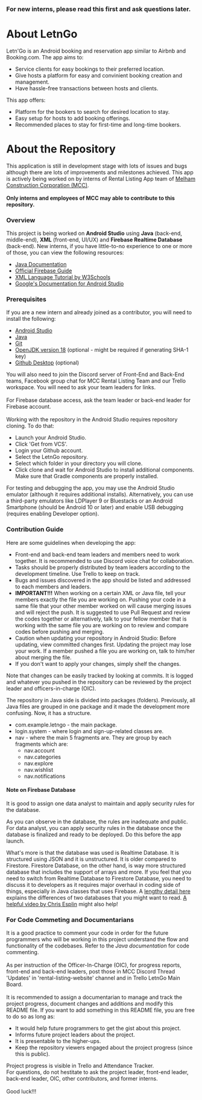 ### For new interns, please read this first and ask questions later.
# About LetnGo
Letn'Go is an Android booking and reservation app similar to Airbnb and Booking.com. The app aims to:
* Service clients for easy bookings to their preferred location.
* Give hosts a platform for easy and convinient booking creation and management.
* Have hassle-free transactions between hosts and clients.

This app offers:
* Platform for the bookers to search for desired location to stay.
* Easy setup for hosts to add booking offerings.
* Recommended places to stay for first-time and long-time bookers.

# About the Repository
This application is still in development stage with lots of issues and bugs although there are lots of improvements and milestones achieved. 
This app is actively being worked on by interns of Rental Listing App team of [Melham Construction Corporation (MCC)](https://dev-melhamconstruction.pantheonsite.io/). <br />
<br /> **Only interns and employees of MCC may able to contribute to this repository.**

### Overview
This project is being worked on **Android Studio** using **Java** (back-end, middle-end), **XML** (front-end, UI/UX)
and **Firebase Realtime Database** (back-end). New interns, if you have little-to-no experience to one or more of
those, you can view the following resources:
* [Java Documentation](https://docs.oracle.com/en/java/)
* [Official Firebase Guide](https://firebase.google.com/docs/guides)
* [XML Language Tutorial by W3Schools](https://www.w3schools.com/xml/)
* [Google's Documentation for Android Studio](https://developer.android.com/guide)

### Prerequisites
If you are a new intern and already joined as a contributor, you will need to install the following:
* [Android Studio](https://developer.android.com/studio)
* [Java](https://www.oracle.com/java/technologies/downloads/)
* [Git](https://git-scm.com/book/en/v2/Getting-Started-Installing-Git)
* [OpenJDK version 18](https://jdk.java.net/18/) (optional - might be required if generating SHA-1 key) <br />
* [Github Desktop](https://desktop.github.com/) (optional)

You will also need to join the Discord server of Front-End and Back-End teams, Facebook group chat for MCC Rental Listing Team and our Trello workspace. You will need to ask your team leaders for links.<br /> <br />
For Firebase database access, ask the team leader or back-end leader for Firebase account. <br /> <br />
Working with the repository in the Android Studio requires repository cloning. To do that:
* Launch your Android Studio.
* Click 'Get from VCS'.
* Login your Github account.
* Select the LetnGo repository.
* Select which folder in your directory you will clone.
* Click clone and wait for Android Studio to install additional components. Make sure that Gradle components are properly installed.

For testing and debugging the app, you may use the Android Studio emulator (although it requires additional installs). Alternatively, you can use a third-party emulators like LDPlayer 9 or Bluestacks or an Android Smartphone (should be Android 10 or later) and enable USB debugging (requires enabling Developer option).

### Contribution Guide
Here are some guidelines when developing the app:
* Front-end and back-end team leaders and members need to work together. It is recommended to use Discord voice chat for collaboration.
* Tasks should be properly distributed by team leaders according to the development timeline. Use Trello to keep on track.
* Bugs and issues discovered in the app should be listed and addressed to each members and leaders.
* **IMPORTANT!!!** When working on a certain XML or Java file, tell your members exactly the file you are working on. Pushing your code in a same file that your other member worked on will cause merging issues and will reject the push. It is suggested to use Pull Request and review the codes together or alternatively, talk to your fellow member that is working with the same file you are working on to review and compare codes before pushing and merging.
* Caution when updating your repository in Android Studio: Before updating, view committed changes first. Updating the project may lose your work. If a member pushed a file you are working on, talk to him/her about merging the file.
* If you don't want to apply your changes, simply shelf the changes.

Note that changes can be easily tracked by looking at commits. It is logged and whatever you pushed in the repository can be reviewed by the project leader and officers-in-charge (OIC). <br />

The repository in Java side is divided into packages (folders). Previously, all Java files are grouped in one package and it made the development more confusing. Now, it has a structure.
* com.example.letngo - the main package.
* login.system - where login and sign-up-related classes are.
* nav - where the main 5 fragments are. They are group by each fragments which are:
  * nav.account
  * nav.categories
  * nav.explore
  * nav.wishlist
  * nav.notifications

#### Note on Firebase Database
It is good to assign one data analyst to maintain and apply security rules for the database. <br />

As you can observe in the database, the rules are inadequate and public. For data analyst, you can apply security rules in the database once the database is finalized and ready to be deployed. Do this before the app launch. <br />

What's more is that the database was used is Realtime Database. It is structured using JSON and it is unstructured. It is older compared to Firestore. Firestore Database, on the other hand, is way more structured database that includes the support of arrays and more. If you feel that you need to switch from Realtime Database to Firestore Database, you need to discuss it to developers as it requires major overhaul in coding side of things, especially in Java classes that uses Firebase. A [lengthy detail here](https://firebase.google.com/docs/firestore/rtdb-vs-firestore) explains the differences of two databases that you might want to read. [A helpful video by Chris Esplin](https://www.youtube.com/watch?v=TmXct7seeBY) might also help!

### For Code Commeting and Documentarians
It is a good practice to comment your code in order for the future programmers who will be working in this project understand the flow and functionality of the codebases. Refer to the *Java documentation* for code commenting. <br /> <br />
As per instruction of the Officer-In-Charge (OIC), for progress reports, front-end and back-end leaders, post those in MCC Discord Thread 'Updates' in 'rental-listing-website' channel and in Trello LetnGo Main Board. <br /> <br />
It is recommended to assign a documentarian to manage and track the project progress, document changes and additions and modify this README file. If you want to add something in this README file, you are free to do so as long as:
* It would help future programmers to get the gist about this project.
* Informs future project leaders about the project.
* It is presentable to the higher-ups.
* Keep the repository viewers engaged about the project progress (since this is public).

Project progress is visible in Trello and Attendance Tracker. <br />
For questions, do not hestitate to ask the project leader, front-end leader, back-end leader, OIC, other contributors, and former interns. <br />
<br />
Good luck!!!
